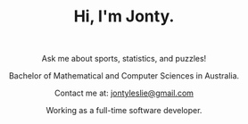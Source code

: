 <div align="center">
    <h1>Hi,
    I'm Jonty.
    </h1>
    <br>
    <p>Ask me about sports, statistics, and puzzles!

Bachelor of Mathematical and Computer Sciences in Australia.

Contact me at: jontyleslie@gmail.com

<bold>Working as a full-time software developer.<bold/>

</p>
</div>



